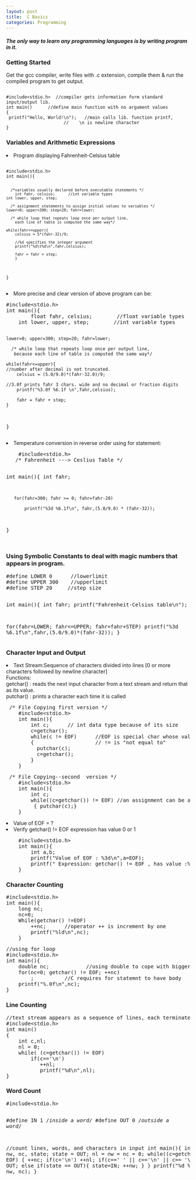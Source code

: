 ```yaml
---
layout: post 
title:  C Basics  
categories: Programming
---
```

<h4><i>The only way to learn any programming languages is by writing program in it.</i></h4>
<h3>Getting Started</h3>
<p>Get the gcc compiler, write files with .c extension, compile them & run the compiled program to get output.</p>


<pre><code>
#include&lt;stdio.h>  //compiler gets information form standard input/output lib. 
int main()		//define main function with no argument values  
{
 printf("Hello, World!\n");   //main calls lib. function printf, 
		              //	\n is newline character
}
</code></pre>

<h3>Variables and Arithmetic Expressions</h3>  
<li>Program displaying Fahrenheit-Celsius table</li>
<pre><code>
#include&lt;stdio.h>     
int main(){

      /*variables usually declared before executable statements */ 
     	int fahr, celsius;		//int variable types
	int lower, upper, step; 

      /* assignment statements to assign initial values to variables */
	lower=0; upper=300; step=20; fahr=lower;

      /* while loop that repeats loop once per output line,
        each line of table is computed the same way*/

	while(fahr<=upper){
		celsius = 5*(fahr-32)/9;

		//%d specifies the integer argument
		printf("%d\t%d\n",fahr,celsius);

		fahr = fahr + step;
        }
}
</code></pre>
<li>More precise and clear version of above program can be:</li>
<pre>
#include&lt;stdio.h>     
int main(){
     	float fahr, celsius;		//float variable types
	int lower, upper, step;        //int variable types 

	lower=0; upper=300; step=20; fahr=lower;

      /* while loop that repeats loop once per output line,
       because each line of table is computed the same way*/

	while(fahr<=upper){
	//number after decimal is not truncated.
		celsius = (5.0/9.0)*(fahr-32.0)/9;
 
	//3.0f prints fahr 3 chars. wide and no decimal or fraction digits
		printf("%3.0f %6.1f \n",fahr,celsius);

		fahr = fahr + step;
	}
}
</pre>
<li> Temperature conversion in reverse order  using for statement:</li>
<pre>
    #include&lt;stdio.h>
   /* Fahrenheit ---> Ceslius Table */

 int main(){
       int fahr;

       for(fahr=300; fahr >= 0; fahr=fahr-20)

           printf("%3d %6.1f\n", fahr,(5.0/9.0) * (fahr-32)); 
}    
</pre>

<h3>Using Symbolic Constants to deal with magic numbers that appears in program.</h3>
<pre>
#define LOWER 0		 //lowerlimit
#define UPPER 300	 //upperlimit
#define STEP 20		//step size

int main(){
  int fahr;
  printf("Fahrenheit-Celsius table\n");

  for(fahr=LOWER; fahr<=UPPER; fahr=fahr+STEP)
	printf("%3d %6.1f\n",fahr,(5.0/9.0)*(fahr-32));
}
</pre>

<h3>Character Input and Output</h3>
<li>Text Stream:Sequence of characters divided into lines [0 or more characters followed by newline character]</i><br>
   Functions:<br>
		getchar() : reads the next input character from a text stream and return that as its value. <br> 
		putchar() : prints a character each time it is called<br>
</li>
<pre>
 /* File Copying first version */
  	#include&lt;stdio.h>
	int main(){
		int c;      // int data type because of its size
		c=getchar();
		while(c != EOF)      //EOF is special char whose value is distinct from that of real chars
		{                    // != is "not equal to"
		  putchar(c);
		  c=getchar(); 
		}
	}
</pre>


<pre>
 /* File Copying--second  version */
  	#include&lt;stdio.h>
	int main(){
		int c;      
		while((c=getchar()) != EOF) //an assignment can be a part of larger expression 
		 { putchar(c);}
	}
</pre>

<li>Value of EOF = ?</li>
<li>Verify getchar() != EOF expression has value 0 or 1</li>
<pre>
    #include&lt;stdio.h>
	int main(){
		int a,b;
		printf("Value of EOF : %3d\n",a=EOF);  
		printf(" Expression: getchar() != EOF , has value :%3d\n", b=(getchar() !=EOF );
	} 
</pre>

<h3>Character Counting</h3>
<pre>
#include&lt;stdio.h>
int main(){
	long nc;
	nc=0;
	While(getchar() !=EOF)
		++nc;      //operator ++ is increment by one
		printf("%ld\n",nc);
	}
</pre>

<pre>
//using for loop
#include&lt;stdio.h>
int main(){
	double nc;            //using double to cope with bigger numbers
	for(nc=0; getchar() != EOF; ++nc)
		;          //C requires for statemnt to have body
	printf("%.0f\n",nc);
}
</pre>

<h3>Line Counting</h3>
<pre>
//text stream appears as a sequence of lines, each terminated by a newline
#include&lt;stdio.h>
int main()
{
	int c,nl;
	nl = 0;
	while( (c=getchar()) != EOF)
		if(c=='\n')
		   ++nl;
           printf("%d\n",nl);
}
</pre> 

<h3>Word Count</h3>
<pre>
#include&lt;stdio.h>

#define IN 1 /*inside a word*/
#define OUT 0 /*outside a word*/

//count lines, words, and characters in input
int main(){
	int c, nl, nw, nc, state;
	state = OUT;
	nl = nw = nc = 0;
		while((c=getchar()) != EOF) {
		++nc;
	    		if(c='\n')
			    ++nl;
			if(c==' ' || c=='\n' || c== '\t')
			   state = OUT;
			else if(state == OUT){
				state=IN;
				++nw;
                               }
        }
        printf("%d %d %d\n",nl, nw, nc);
}
</pre>


 
